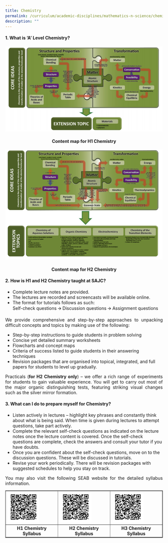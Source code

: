 ```yaml
---
title: Chemistry
permalink: /curriculum/academic-disciplines/mathematics-n-science/chemistry/
description: ""
---
```

<h4><strong>1. What is &lsquo;A&rsquo; Level Chemistry?</strong></h4>
<img src="/images/chem1.png">
<h4 style="text-align: center;"><strong>Content map for H1 Chemistry</strong></h4>
<img src="/images/chem2.png">
<h4 style="text-align: center;"><strong>Content map for H2 Chemistry</strong></h4>
<h4><strong>2. How is H1 and H2 Chemistry taught at SAJC?</strong></h4>
<ul>
<li>Complete lecture notes are provided.</li>
<li>The lectures are recorded and screencasts will be available online.</li>
<li>The format for tutorials follows as such:<br />Self-check questions 🡪 Discussion questions 🡪 Assignment questions</li>
</ul>
<p align="justify">We provide comprehensive and step-by-step approaches to unpacking difficult concepts and topics by making use of the following:</p>
<ul>
<li>Step-by-step instructions to guide students in problem solving</li>
<li>Concise yet detailed summary worksheets</li>
<li>Flowcharts and concept maps</li>
<li>Criteria of success listed to guide students in their answering techniques</li>
<li>Revision packages that are organised into topical, integrated, and full papers for students to level up gradually.</li>
</ul>
<p align="justify">Practicals (<strong>for H2 Chemistry only</strong>) &ndash; we offer a rich range of experiments for students to gain valuable experience. You will get to carry out most of the major organic distinguishing tests, featuring striking visual changes such as the silver mirror formation.</p>
<h4><strong>3. What can I do to prepare myself for Chemistry?</strong></h4>
<ul>
<li>Listen actively in lectures &ndash; highlight key phrases and constantly think about what is being said. When time is given during lectures to attempt questions, take part actively.</li>
<li>Complete the relevant self-check questions as indicated on the lecture notes once the lecture content is covered. Once the self-check questions are complete, check the answers and consult your tutor if you have doubts.</li>
<li>Once you are confident about the self-check questions, move on to the discussion questions. These will be discussed in tutorials.</li>
<li>Revise your work periodically. There will be revision packages with suggested schedules to help you stay on track.</li>
</ul>
<p align="justify">You may also visit the following SEAB website for the detailed syllabus information.</p>
<table style="border-collapse: collapse; width: 100%;" border="1">
<tbody>
<tr>
<td style="width: 33.3333%;"><img style="width: 65%;" src="/images/chem3.png" /></td>
<td style="width: 33.3333%;"><img style="width: 65%;" src="/images/chem4.png" /></td>
<td style="width: 33.3333%;"><img style="width: 65%;" src="/images/chem5.png" /></td>
</tr>
<tr>
<td style="width: 33.3333%; text-align: center;"><strong>H1 Chemistry Syllabus</strong></td>
<td style="width: 33.3333%; text-align: center;"><strong>H2 Chemistry Syllabus</strong></td>
<td style="width: 33.3333%; text-align: center;"><strong>H3 Chemistry Syllabus</strong></td>
</tr>
</tbody>
</table>